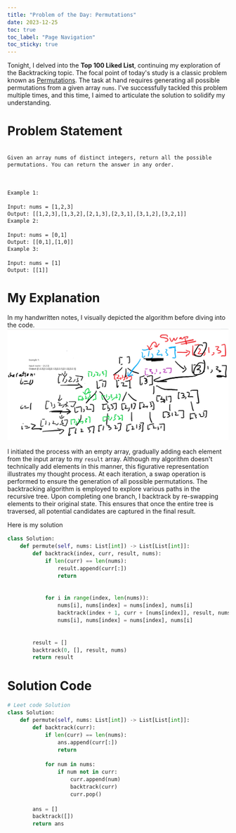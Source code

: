```yaml
---
title: "Problem of the Day: Permutations"
date: 2023-12-25
toc: true
toc_label: "Page Navigation"
toc_sticky: true
---
```

Tonight, I delved into the **Top 100 Liked List**, continuing my exploration of the Backtracking topic. The focal point of today's study is a classic problem known as [Permutations](https://leetcode.com/problems/permutations/description/?envType=study-plan-v2&envId=top-100-liked). The task at hand requires generating all possible permutations from a given array `nums`. I've successfully tackled this problem multiple times, and this time, I aimed to articulate the solution to solidify my understanding.

# Problem Statement
```

Given an array nums of distinct integers, return all the possible permutations. You can return the answer in any order.

 

Example 1:

Input: nums = [1,2,3]
Output: [[1,2,3],[1,3,2],[2,1,3],[2,3,1],[3,1,2],[3,2,1]]
Example 2:

Input: nums = [0,1]
Output: [[0,1],[1,0]]
Example 3:

Input: nums = [1]
Output: [[1]]
```

# My Explanation
In my handwritten notes, I visually depicted the algorithm before diving into the code.
![notes](../assets/images/2023-12-25_20-00-38-permutation.png)

I initiated the process with an empty array, gradually adding each element from the input array to my `result` array. Although my algorithm doesn't technically add elements in this manner, this figurative representation illustrates my thought process. At each iteration, a swap operation is performed to ensure the generation of all possible permutations. The backtracking algorithm is employed to explore various paths in the recursive tree. Upon completing one branch, I backtrack by re-swapping elements to their original state. This ensures that once the entire tree is traversed, all potential candidates are captured in the final result.

Here is my solution
```python
class Solution:
    def permute(self, nums: List[int]) -> List[List[int]]:
        def backtrack(index, curr, result, nums):
            if len(curr) == len(nums):
                result.append(curr[:])
                return


            for i in range(index, len(nums)):
                nums[i], nums[index] = nums[index], nums[i]
                backtrack(index + 1, curr + [nums[index]], result, nums)
                nums[i], nums[index] = nums[index], nums[i]


        result = []
        backtrack(0, [], result, nums)
        return result
```

# Solution Code
```python
# Leet code Solution
class Solution:
    def permute(self, nums: List[int]) -> List[List[int]]:
        def backtrack(curr):
            if len(curr) == len(nums):
                ans.append(curr[:])
                return
        
            for num in nums:
                if num not in curr:
                    curr.append(num)
                    backtrack(curr)
                    curr.pop()
            
        ans = []
        backtrack([])
        return ans
```
